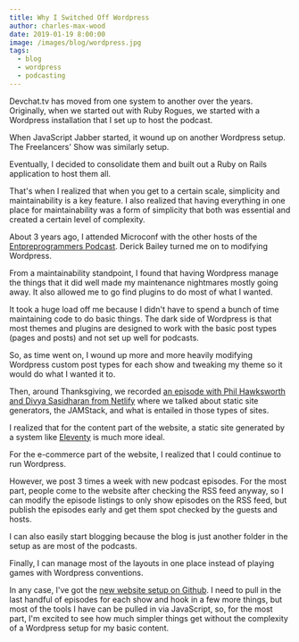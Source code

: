 ```yaml
---
title: Why I Switched Off Wordpress
author: charles-max-wood
date: 2019-01-19 8:00:00
image: /images/blog/wordpress.jpg
tags:
  - blog
  - wordpress
  - podcasting
---
```


Devchat.tv has moved from one system to another over the years. Originally, when we started out with Ruby Rogues, we started with a Wordpress installation that I set up to host the podcast.

When JavaScript Jabber started, it wound up on another Wordpress setup. The Freelancers' Show was similarly setup.

Eventually, I decided to consolidate them and built out a Ruby on Rails application to host them all.

That's when I realized that when you get to a certain scale, simplicity and maintainability is a key feature. I also realized that having everything in one place for maintainability was a form of simplicity that both was essential and created a certain level of complexity.

About 3 years ago, I attended Microconf with the other hosts of the [Entpreprogrammers Podcast](https://entreprogrammers.com). Derick Bailey turned me on to modifying Wordpress.

From a maintainability standpoint, I found that having Wordpress manage the things that it did well made my maintenance nightmares mostly going away. It also allowed me to go find plugins to do most of what I wanted.

It took a huge load off me because I didn't have to spend a bunch of time maintaining code to do basic things. The dark side of Wordpress is that most themes and plugins are designed to work with the basic post types (pages and posts) and not set up well for podcasts.

So, as time went on, I wound up more and more heavily modifying Wordpress custom post types for each show and tweaking my theme so it would do what I wanted it to.

Then, around Thanksgiving, we recorded [an episode with Phil Hawksworth and Divya Sasidharan from Netlify](https://devchat.tv/js-jabber/jsj-347-jamstack-with-divya-sasidharan-phil-hawksworth/) where we talked about static site generators, the JAMStack, and what is entailed in those types of sites.

I realized that for the content part of the website, a static site generated by a system like [Eleventy](https://www.11ty.io/) is much more ideal.

For the e-commerce part of the website, I realized that I could continue to run Wordpress.

However, we post 3 times a week with new podcast episodes. For the most part, people come to the website after checking the RSS feed anyway, so I can modify the episode listings to only show episodes on the RSS feed, but publish the episodes early and get them spot checked by the guests and hosts.

I can also easily start blogging because the blog is just another folder in the setup as are most of the podcasts.

Finally, I can manage most of the layouts in one place instead of playing games with Wordpress conventions.

In any case, I've got the [new website setup on Github](https://github.com/cmaxw/devchat-eleventy). I need to pull in the last handful of episodes for each show and hook in a few more things, but most of the tools I have can be pulled in via JavaScript, so, for the most part, I'm excited to see how much simpler things get without the complexity of a Wordpress setup for my basic content.
